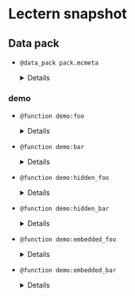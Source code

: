 # Lectern snapshot

## Data pack

- `@data_pack pack.mcmeta`

  <details>

  ```json
  {
    "pack": {
      "pack_format": 8,
      "description": ""
    }
  }
  ```

  </details>

### demo

- `@function demo:foo`

  <details>

  ```mcfunction
  say foo
  ```

  </details>

- `@function demo:bar`

  <details>

  ```mcfunction
  say bar
  ```

  </details>

- `@function demo:hidden_foo`

  <details>

  ```mcfunction
  say hidden foo
  ```

  </details>

- `@function demo:hidden_bar`

  <details>

  ```mcfunction
  say hidden bar
  ```

  </details>

- `@function demo:embedded_foo`

  <details>

  ```mcfunction
  say embedded foo
  ```

  </details>

- `@function demo:embedded_bar`

  <details>

  ```mcfunction
  say embedded bar
  ```

  </details>
